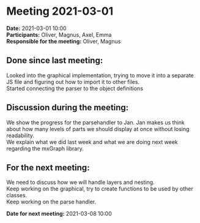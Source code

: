 # Meeting 2021-03-01

**Date:** 2021-03-01 10:00  
**Participants:** Oliver, Magnus, Axel, Emma  
**Responsible for the meeting:** Oliver, Magnus 

## Done since last meeting: 
Looked into the graphical implementation, trying to move it into a separate JS file and figuring out how to import it to other files.   
Started connecting the parser to the object definitions 

## Discussion during the meeting:
We show the progress for the parsehandler to Jan. Jan makes us think about how many levels of parts we should display at once without losing readability.   
We explain what we did last week and what we are doing next week regarding the mxGraph library.

## For the next meeting:
We need to discuss how we will handle layers and nesting.   
Keep working on the graphical, try to create functions to be used by other classes.   
Keep working on the parse handler.  

**Date for next meeting:** 2021-03-08 10:00 
